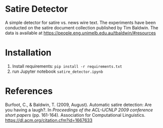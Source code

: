 # Satire Detector
A simple detector for satire vs. news wire text.
The experiments have been conducted on the satire document 
collection published by Tim Baldwin. The data is available at 
https://people.eng.unimelb.edu.au/tbaldwin/#resources

# Installation
1. Install requirements:  `pip install -r requirements.txt`
2. run Jupyter notebook `satire_detector.ipynb`

# References
Burfoot, C., & Baldwin, T. (2009, August). Automatic satire detection: Are you having a laugh?. 
In *Proceedings of the ACL-IJCNLP 2009 conference short papers* (pp. 161-164). Association for 
Computational Linguistics.
https://dl.acm.org/citation.cfm?id=1667633